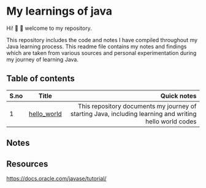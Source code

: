 # My learnings of java
Hi! 🙋	:raising_hand: welcome to my repository.  

This repository includes the code and notes I have compiled throughout my Java learning process.
This readme file contains my notes and findings which are taken from various sources and personal experimentation during my journey of learning Java.

## Table of contents


| S.no | Title | Quick notes | 
| ------------- |:-------------:| -----:|
| 1 |  [hello_world](hello_world/) | This repository documents my journey of starting Java, including learning and writing hello world codes |

## Notes




## Resources

https://docs.oracle.com/javase/tutorial/
